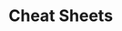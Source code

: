            
                                                                                                                
# Cheat Sheets           

   




